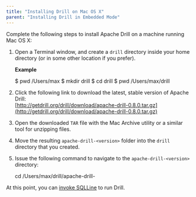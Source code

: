```yaml
---
title: "Installing Drill on Mac OS X"
parent: "Installing Drill in Embedded Mode"
---
```

Complete the following steps to install Apache Drill on a machine running Mac
OS X:

  1. Open a Terminal window, and create a `drill` directory inside your home directory (or in some other location if you prefer).

     **Example**

        $ pwd
        /Users/max
        $ mkdir drill
        $ cd drill
        $ pwd
        /Users/max/drill
  2. Click the following link to download the latest, stable version of Apache Drill:  
     [http://getdrill.org/drill/download/apache-drill-0.8.0.tar.gz](http://getdrill.org/drill/download/apache-drill-0.8.0.tar.gz)
  3. Open the downloaded `TAR` file with the Mac Archive utility or a similar tool for unzipping files.
  4. Move the resulting `apache-drill-<version>` folder into the `drill` directory that you created.
  5. Issue the following command to navigate to the `apache-drill-<version>` directory:
  
        cd /Users/max/drill/apache-drill-<version>

At this point, you can [invoke SQLLine](/docs/starting-stopping-drill) to
run Drill.

<!--The title is too complicated for me to figure out how to create a link to it.-->